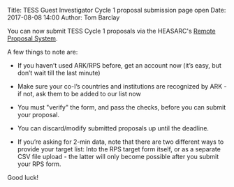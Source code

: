 Title: TESS Guest Investigator Cycle 1 proposal submission page open
Date: 2017-08-08 14:00
Author: Tom Barclay

You can now submit TESS Cycle 1 proposals via the HEASARC's [Remote Proposal System](https://heasarc.gsfc.nasa.gov/ark/rps/).

A few things to note are:

* If you haven’t used ARK/RPS before, get an account now (it’s easy, but don’t wait till the last minute)

* Make sure your co-I’s countries and institutions are recognized by ARK - if not, ask them to be added to our list now

* You must "verify" the form, and pass the checks, before you can submit your proposal.

* You can discard/modify submitted proposals up until the deadline.

* If you’re asking for 2-min data, note that there are two different ways to provide your target list: Into the RPS target form itself, or as a separate CSV file upload - the latter will only become possible after you submit your RPS form.

Good luck!
